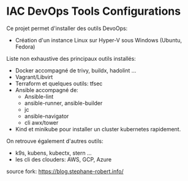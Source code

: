 # IAC DevOps Tools Configurations

Ce projet permet d'installer des outils DevoOps:
- Création d'un instance Linux sur Hyper-V sous Windows (Ubuntu, Fedora)

Liste non exhaustive des principaux outils installés:
- Docker accompagné de trivy, buildx, hadolint ...
- Vagrant/Libvirt
- Terraform et quelques outils: tfsec
- Ansible accompagné de:
    - Ansible-lint
    - ansible-runner, ansible-builder
    - jc
    - ansible-navigator
    - cli awx/tower
- Kind et minikube pour installer un cluster kubernetes rapidement.

On retrouve également d'autres outils:
- k9s, kubens, kubectx, stern ...
- les cli des clouders: AWS, GCP, Azure


source fork: https://blog.stephane-robert.info/
